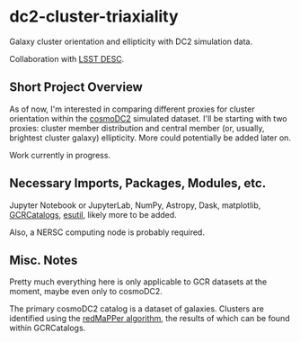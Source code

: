 # dc2-cluster-triaxiality
Galaxy cluster orientation and ellipticity with DC2 simulation data.

Collaboration with [LSST DESC](https://github.com/LSSTDESC).

## Short Project Overview
As of now, I'm interested in comparing different proxies for cluster orientation within the [cosmoDC2](https://github.com/LSSTDESC/cosmodc2) simulated dataset. I'll be starting with two proxies: cluster member distribution and central member (or, usually, brightest cluster galaxy) ellipticity. More could potentially be added later on.

Work currently in progress.

## Necessary Imports, Packages, Modules, etc.

Jupyter Notebook or JupyterLab, NumPy, Astropy, Dask, matplotlib, [GCRCatalogs](https://github.com/LSSTDESC/gcr-catalogs), [esutil](https://github.com/esheldon/esutil), likely more to be added.

Also, a NERSC computing node is probably required.

## Misc. Notes

Pretty much everything here is only applicable to GCR datasets at the moment, maybe even only to cosmoDC2.

The primary cosmoDC2 catalog is a dataset of galaxies. Clusters are identified using the [redMaPPer algorithm](https://github.com/erykoff/redmapper), the results of which can be found within GCRCatalogs.
